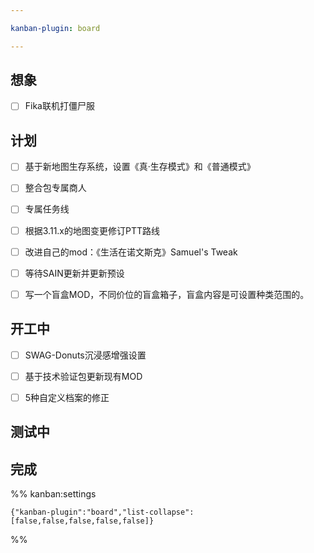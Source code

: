 ```yaml
---

kanban-plugin: board

---
```


## 想象

- [ ] Fika联机打僵尸服


## 计划

- [ ] 基于新地图生存系统，设置《真·生存模式》和《普通模式》
- [ ] 整合包专属商人
- [ ] 专属任务线
- [ ] 根据3.11.x的地图变更修订PTT路线
- [ ] 改进自己的mod：《生活在诺文斯克》Samuel's Tweak
- [ ] 等待SAIN更新并更新预设
- [ ] 写一个盲盒MOD，不同价位的盲盒箱子，盲盒内容是可设置种类范围的。


## 开工中

- [ ] SWAG-Donuts沉浸感增强设置
- [ ] 基于技术验证包更新现有MOD
- [ ] 5种自定义档案的修正


## 测试中



## 完成





%% kanban:settings
```
{"kanban-plugin":"board","list-collapse":[false,false,false,false,false]}
```
%%